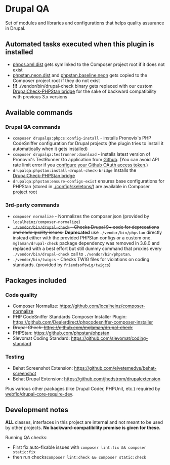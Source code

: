 # Drupal QA

Set of modules and libraries and configurations that helps quality assurance in Drupal.

## Automated tasks executed when this plugin is installed
* [phpcs.xml.dist](./config/phpcs.xml.dist) gets symlinked to the Composer project root if it does not exist
* [phpstan.neon.dist](./config/skeletons/phpstan.neon.dist) and [phpstan.baseline.neon](./config/skeletons/phpstan-baseline.neon)
gets copied to the Composer project root if they do not exist
* **!!!** ./vendor/bin/drupal-check binary gets replaced with our custom [DrupalCheck-PHPStan bridge](./config/skeletons/drupal-check-phpstan-bridge.php)
for the sake of backward compatibility with previous 3.x versions

## Available commands

### Drupal QA commands
* `composer drupalqa:phpcs:config-install` - installs Pronovix's PHP CodeSniffer configuration for Drupal projects
(the plugin tries to install it automatically when it gets installed)
* `composer drupalqa:testrunner:download` - installs latest version of Pronovix's TestRunner Go application from [Github](https://github.com/Pronovix/testrunner).
(You can avoid API rate limit error if you [configure your Github OAuth access token](https://getcomposer.org/doc/articles/troubleshooting.md#api-rate-limit-and-oauth-tokens).)
* `drupalqa:phpstan:install-drupal-check-bridge` Installs the [DrupalCheck-PHPStan bridge](./config/skeletons/drupal-check-phpstan-bridge.php)
* `drupalqa:phpstan:ensure-configs-exist` ensures base configurations for PHPStan (stored in [./config/skeletons/](./config/skeletons)) are
available in Composer project root

### 3rd-party commands
* `composer normalize` - Normalizes the composer.json (provided by `localheinz/composer-normalize`)
* ~~`./vendor/bin/drupal-check` - Checks Drupal 9+ code for deprecations and code quality issues.~~ **Deprecated**
 use `./vendor/bin/phpstan` directly instead either with the provided PHPStan configs or a custom one. `mglaman/drupal-check` package
 dependency was removed in 3.8.0 and replaced with a best effort but still dummy command that proxies every `./vendor/bin/drupal-check`
 call to `./vendor/bin/phpstan`.
* `./vendor/bin/twigcs` - Checks TWIG files for violations on coding standards. (provided by `friendsoftwig/twigcs`)

## Packages included

### Code quality

* Composer Normalize: https://github.com/localheinz/composer-normalize
* PHP CodeSniffer Standards Composer Installer Plugin: https://github.com/Dealerdirect/phpcodesniffer-composer-installer
* ~~Drupal Check: https://github.com/mglaman/drupal-check~~
* PHPStan: https://github.com/phpstan/phpstan
* Slevomat Coding Standard: https://github.com/slevomat/coding-standard

### Testing

* Behat Screenshot Extension: https://github.com/elvetemedve/behat-screenshot
* Behat Drupal Extension: https://github.com/jhedstrom/drupalextension

Plus various other packages (like Drupal Coder, PHPUnit, etc.) required by [webflo/drupal-core-require-dev](https://github.com/webflo/drupal-core-require-dev).

## Development notes

**ALL** classes, interfaces in this project are internal and not meant to be used by other projects.
**No backward-compatibility promise is given for these.**

Running QA checks:
* First fix auto-fixable issues with `composer lint:fix && composer static:fix`
* then run checks`composer lint:check && composer static:check`
